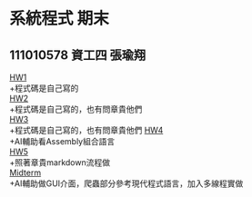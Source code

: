 # 系統程式 期末
## 111010578 資工四 張瑜翔

[HW1](https://github.com/yuyuhsiang/_sp/tree/main/hw1)  
+程式碼是自己寫的  
[HW2](https://github.com/yuyuhsiang/_sp/tree/main/hw2)  
+程式碼是自己寫的，也有問章貴他們  
[HW3](https://github.com/yuyuhsiang/_sp/tree/main/hw3)  
+程式碼是自己寫的，也有問章貴他們
[HW4](https://github.com/yuyuhsiang/_sp/tree/main/hw4)  
+AI輔助看Assembly組合語言  
[HW5](https://github.com/yuyuhsiang/_sp/tree/main/hw5)  
+照著章貴markdown流程做  
[Midterm](https://github.com/yuyuhsiang/_sp/tree/main/Midterm)  
+AI輔助做GUI介面，爬蟲部分參考現代程式語言，加入多線程實做